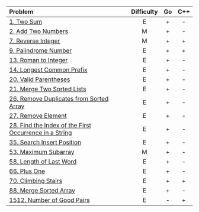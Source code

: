 |Problem|Difficulty|Go|C++|
|:-|:-:|:-:|:-:|
|[1. Two Sum](https://github.com/VitJRBOG/leetcode_exercises/tree/master/easy/e1)|E|+|-|
|[2. Add Two Numbers](https://github.com/VitJRBOG/leetcode_exercises/tree/master/medium/e2)|M|+|-|
|[7. Reverse Integer](https://github.com/VitJRBOG/leetcode_exercises/tree/master/medium/e7)|M|+|+|
|[9. Palindrome Number](https://github.com/VitJRBOG/leetcode_exercises/tree/master/easy/e9)|E|+|+|
|[13. Roman to Integer](https://github.com/VitJRBOG/leetcode_exercises/tree/master/easy/e13)|E|+|-|
|[14. Longest Common Prefix](https://github.com/VitJRBOG/leetcode_exercises/tree/master/easy/e14)|E|+|-|
|[20. Valid Parentheses](https://github.com/VitJRBOG/leetcode_exercises/tree/master/easy/e20)|E|+|-|
|[21. Merge Two Sorted Lists](https://github.com/VitJRBOG/leetcode_exercises/tree/master/easy/e21)|E|+|-|
|[26. Remove Duplicates from Sorted Array](https://github.com/VitJRBOG/leetcode_exercises/tree/master/easy/e26)|E|+|-|
|[27. Remove Element](https://github.com/VitJRBOG/leetcode_exercises/tree/master/easy/e27)|E|+|-|
|[28. Find the Index of the First Occurrence in a String](https://github.com/VitJRBOG/leetcode_exercises/tree/master/easy/e28)|E|+|-|
|[35. Search Insert Position](https://github.com/VitJRBOG/leetcode_exercises/tree/master/easy/e35)|E|+|-|
|[53. Maximum Subarray](https://github.com/VitJRBOG/leetcode_exercises/tree/master/medium/e53)|M|+|-|
|[58. Length of Last Word](https://github.com/VitJRBOG/leetcode_exercises/tree/master/easy/e58)|E|+|-|
|[66. Plus One](https://github.com/VitJRBOG/leetcode_exercises/tree/master/easy/e66)|E|+|-|
|[70. Climbing Stairs](https://github.com/VitJRBOG/leetcode_exercises/tree/master/easy/e70)|E|+|+|
|[88. Merge Sorted Array](https://github.com/VitJRBOG/leetcode_exercises/tree/master/easy/e88)|E|+|-|
|[1512. Number of Good Pairs](https://github.com/VitJRBOG/leetcode_exercises/tree/master/easy/e1512)|E|-|+|
